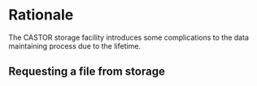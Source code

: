 
# Rationale

The CASTOR storage facility introduces some complications to the data
maintaining process due to the lifetime.

## Requesting a file from storage




